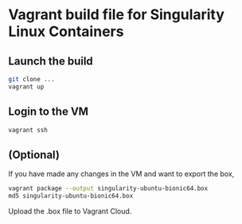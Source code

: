 # Vagrant build file for Singularity Linux Containers

## Launch the build

```sh
git clone ...
vagrant up
```

## Login to the VM
```sh
vagrant ssh
```

## (Optional) 

If you have made any changes in the VM and want to export the box,

```sh
vagrant package --output singularity-ubuntu-bionic64.box
md5 singularity-ubuntu-bionic64.box
```
Upload the .box file to Vagrant Cloud.
